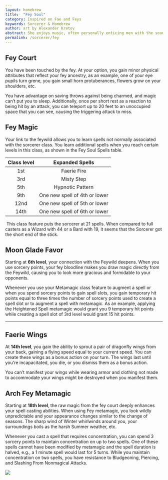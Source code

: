 ```yaml
---
layout: homebrew
title:  "Fey Soul"
category: Inspired on Fae and Feys
keywords: Sorcerer & Homebrew
author: art by Alexander Kretov
abstract: She enjoys music, often personally enticing men with the sound of her singing. She is infamous in legend for seducing human men with her beauty, inevitably to either kill them through sexual exhaustion or to drive them insane. However, she does seem to have genuine feelings of loneliness and desire for company, and when she comes across a lover who can provide her with entertainment beyond that of the flesh, she is shown to be especially delighted. -- description of Felurian from Wise Man's fear
permalink: /sorcerer/fey
---
```




## Fey Court

You have been touched by the fey. At your option, you gain minor physical attributes that reflect your fey ancestry, as an example, one of your eye pupils turn grene, you gain small horn protuberances, flowers grow on your shoulders, etc.


You have advantage on saving throws against being charmed, and magic can’t put you to sleep. Additionally, once per short rest as a reaction to being hit by an attack, you can teleport up to 20 feet to an unoccupied space that you can see, causing the triggering attack to miss. 


## Fey Magic


Your link to the feywild allows you to learn spells not normally associated with the sorcerer class. You learn additional spells when you reach certain levels in this class, as shown in the Fey Soul Spells table.

| Class level | Expanded Spells  |
|:---:|:---:|
| 1st | Faerie Fire |
| 3rd | Misty Step |
| 5th | Hypnotic Pattern |
| 9th | One new spell of 4th or lower |
| 12nd | One new spell of 5th or lower  |
| 14th | One new spell of 6th or lower  |



<img src="{{ site.baseurl }}/assets/img/grunge.png" alt="" class="line">
This class feature puts the sorcerer at 21 spells.  When compared to full casters as a Wizard with 44 or a Bard with 19, it seems that the Sorcerer got the short end of the stick.
<img src="{{ site.baseurl }}/assets/img/grunge.png" alt="" class="line flip">



## Moon Glade Favor

Starting at **6th level**, your connection with the Feywild deepens. When you use sorcery points, your fey bloodline makes you draw magic directly from the Feywild, causing you to look more gracious and formidable to your opponents. 

Whenever you use your Metamagic class feature to augment a spell or when you spend sorcery points to gain spell slots, you gain temporary hit points equal to three times the number of sorcery points used to create a spell slot or to augment a spell with metamagic. As an example, applying the Heightened Spell metamagic would grant you 9 temporary hit points while creating a spell slot of 3rd level would grant 15 hit points.

___


## Faerie Wings

At **14th level**, you gain the ability to sprout a pair of dragonfly wings from your back, gaining a flying speed equal to your current speed. You can create these wings as a bonus action on your turn. The wings last until you're incapacitated, you die, or you dismiss them as a bonus action.

You can’t manifest your wings while wearing armor and clothing not made to accommodate your wings might be destroyed when you manifest them.

## Arch Fey Metamagic

Starting at **18th level**, the raw magic from the fey court deeply enhances your spell casting abilities. When using Fey metamagic, you look wildly unpredictable and your appearance changes similar to the change of seasons. The sharp wind of Winter whirlwinds around you, your surroundings boils as the harsh Summer weather, etc.

Whenever you cast a spell that requires concentration, you can spend 3 sorcery points to maintain concentration on up to two spells. One of these spells cannot have been modified by metamagic and the spell duration is halved, e.g., a 1 minute spell would last for 5 turns. While you maintain concentration on two spells, you have resistance to Bludgeoning, Piercing, and Slashing From Nonmagical Attacks.



 

  
<img
  src='https://i.pinimg.com/564x/91/c9/1c/91c91ca99d8ccbbd68f42e4e31b22eb2.jpg'
  style='style=overflow: hidden; mix-blend-mode:multiply'/>